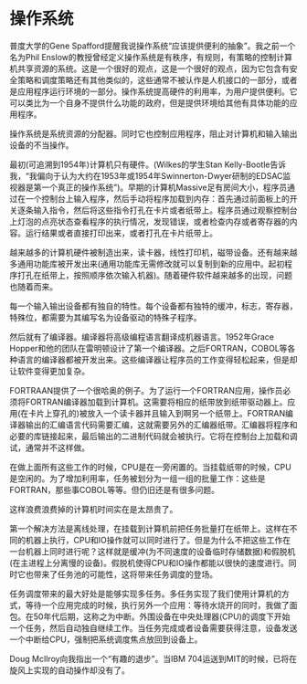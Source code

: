 # 操作系统

普度大学的Gene Spafford提醒我说操作系统“应该提供便利的抽象”。我之前一个名为Phil Enslow的教授曾经定义操作系统是有秩序，有规则，有策略的控制计算机共享资源的系统。这是一个很好的观点，这是一个很好的观点，因为它包含有安全策略和调度策略还有其他类似的，这些通常不被认作是人机接口的一部分，或者是应用程序运行环境的一部分。操作系统提高硬件的利用率，为用户提供便利。它可以类比为一个自身不提供什么功能的政府，但是提供环境给其他有具体功能的应用程序。

操作系统是系统资源的分配器。同时它也控制应用程序，阻止对计算机和输入输出设备的不当操作。

最初(可追溯到1954年)计算机只有硬件。(Wilkes的学生Stan Kelly-Bootle告诉我，“我偏向于认为大约在1953年或1954年Swinnerton-Dwyer研制的EDSAC监视器是第一个真正的操作系统”)。早期的计算机Massive足有房间大小，程序员通过在一个控制台上输入程序，然后手动将程序加载到内存：首先通过前面板上的开关逐条输入指令，然后将这些指令打孔在卡片或者纸带上。程序员通过观察控制台上灯泡的点亮状态查看程序的执行情况，发现错误，或者检查内存或者寄存器的内容。运行结果或者直接打印出来，或者打孔在卡片纸带上。

越来越多的计算机硬件被制造出来，读卡器，线性打印机，磁带设备。还有越来越多通用功能库被开发出来(通用功能库无需修改就可以复制到新的应用中。起初程序打孔在纸带上，按照顺序依次输入机器)。随着硬件软件越来越多的出现，问题也随着而来。

每一个输入输出设备都有独自的特性。每个设备都有独特的缓冲，标志，寄存器，特殊位，都需要为其编写名为设备驱动的特殊子程序。

然后就有了编译器。编译器将高级编程语言翻译成机器语言。1952年Grace Hopper和他的团队在雷明顿设计了第一个编译器。之后FORTRAN，COBOL等各种语言的编译器都被开发出来。这些编译器让程序员的工作变得轻松起来，但是却让软件变得更加复杂。

FORTRAAN提供了一个很哈奥的例子。为了运行一个FORTRAN应用，操作员必须将FORTRAN编译器加载到计算机。这需要将相应的纸带放到纸带驱动器上。应用(在卡片上穿孔的)被放入一个读卡器并且输入到啊另一个纸带上。FORTRAN编译器输出的汇编语言代码需要汇编，这就需要另外的汇编器纸带。汇编器将程序和必要的库链接起来，最后输出的二进制代码就会被执行。它将在控制台上加载和调试，通常并不这样做。

在做上面所有这些工作的时候，CPU是在一旁闲置的。当挂载纸带的时候，CPU是空闲的。为了增加利用率，任务被划分为一组一组的批量工作：这些是FORTRAN，那些事COBOL等等。但仍旧还是有很多问题。

这样浪费浪费掉的计算机时间实在是太昂贵了。

第一个解决方法是离线处理，在挂载到计算机前把任务批量打在纸带上。这样在不同的机器上执行，CPU和IO操作就可以同时进行了。但是为什么不把这些工作在一台机器上同时进行呢？这样就是缓冲(为不同速度的设备临时存储数据)和假脱机(在主进程上分离慢的设备)。假脱机使得CPU和IO操作都能以很快的速度进行。同时它也带来了任务池的可能性，这将带来任务调度的登场。

任务调度带来的最大好处是能够实现多任务。多任务实现了我们使用计算机的方式，等待一个应用完成的时候，执行另外一个应用：等待水烧开的同时，我做了面包。在50年代后期，这称之为中断。外围设备在中央处理器(CPU)的调度下开始一个任务，然后自动独自继续工作。当任务完成或者设备需要获得注意，设备发送一个中断给CPU，强制把系统调度焦点放回到设备上。

Doug McIlroy向我指出一个“有趣的退步”。当IBM 704运送到MIT的时候，已将在旋风上实现的自动操作却没有了。


